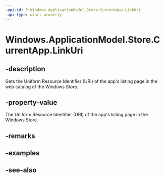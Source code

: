 ----api-id: P:Windows.ApplicationModel.Store.CurrentApp.LinkUri
-api-type: winrt property
---<!-- Property syntaxpublic Windows.Foundation.Uri LinkUri { get; }--># Windows.ApplicationModel.Store.CurrentApp.LinkUri## -description Gets the Uniform Resource Identifier (URI) of the app's listing page in the web catalog of the Windows Store. ## -property-valueThe Uniform Resource Identifier (URI) of the app's listing page in the Windows Store.## -remarks## -examples## -see-also